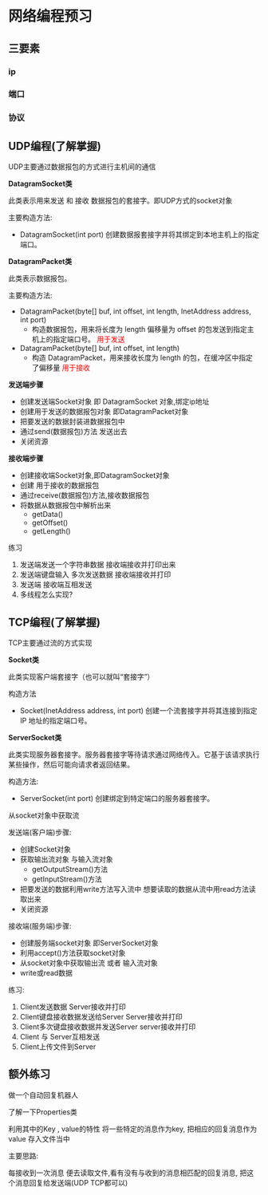 # 网络编程预习

## 三要素

### ip

### 端口

### 协议

## UDP编程(了解掌握)

UDP主要通过数据报包的方式进行主机间的通信

**DatagramSocket类**

此类表示用来发送  和 接收  数据报包的套接字。即UDP方式的socket对象

主要构造方法:

- DatagramSocket(int port)        创建数据报套接字并将其绑定到本地主机上的指定端口。

**DatagramPacket类**

此类表示数据报包。

主要构造方法:

- DatagramPacket(byte[] buf,  int offset, int length, InetAddress address, int port)        
  - 构造数据报包，用来将长度为 length 偏移量为 offset  的包发送到指定主机上的指定端口号。   <font color=red>用于发送</font>
- DatagramPacket(byte[] buf,  int offset, int length)      
  -  构造  DatagramPacket，用来接收长度为 length 的包，在缓冲区中指定了偏移量      		   	<font color=red>用于接收</font>



**发送端步骤**

- 创建发送端Socket对象 即 DatagramSocket 对象,绑定ip地址
- 创建用于发送的数据报包对象 即DatagramPacket对象 
- 把要发送的数据封装进数据报包中
- 通过send(数据报包)方法  发送出去
- 关闭资源



**接收端步骤**

- 创建接收端Socket对象,即DatagramSocket对象 
- 创建 用于接收的数据报包
- 通过receive(数据报包)方法,接收数据报包
- 将数据从数据报包中解析出来
  - getData()
  - getOffset()
  - getLength()

练习

1. 发送端发送一个字符串数据   接收端接收并打印出来
2. 发送端键盘输入 多次发送数据  接收端接收并打印
3. 发送端 接收端互相发送
4. 多线程怎么实现?

## TCP编程(了解掌握)

TCP主要通过流的方式实现

**Socket类**

此类实现客户端套接字（也可以就叫“套接字”）

构造方法

- Socket(InetAddress address, int port)        创建一个流套接字并将其连接到指定 IP 地址的指定端口号。

**ServerSocket类**

此类实现服务器套接字。服务器套接字等待请求通过网络传入。它基于该请求执行某些操作，然后可能向请求者返回结果。 

构造方法:

- ServerSocket(int port)        创建绑定到特定端口的服务器套接字。

从socket对象中获取流



发送端(客户端)步骤:

- 创建Socket对象
- 获取输出流对象 与输入流对象
  - getOutputStream()方法
  - getInputStream()方法
- 把要发送的数据利用write方法写入流中  想要读取的数据从流中用read方法读取出来
- 关闭资源





接收端(服务端)步骤:

- 创建服务端socket对象 即ServerSocket对象
- 利用accept()方法获取socket对象
- 从socket对象中获取输出流 或者 输入流对象
- write或read数据



练习:

1. Client发送数据  Server接收并打印
2. Client键盘接收数据发送给Server  Server接收并打印
3. Client多次键盘接收数据并发送Server   server接收并打印
4. Client  与 Server互相发送
5. Client上传文件到Server



## 额外练习

做一个自动回复机器人

了解一下Properties类

利用其中的Key , value的特性 将一些特定的消息作为key,  把相应的回复消息作为value 存入文件当中 

主要思路:

每接收到一次消息 便去读取文件,看有没有与收到的消息相匹配的回复消息, 把这个消息回复给发送端(UDP TCP都可以)
